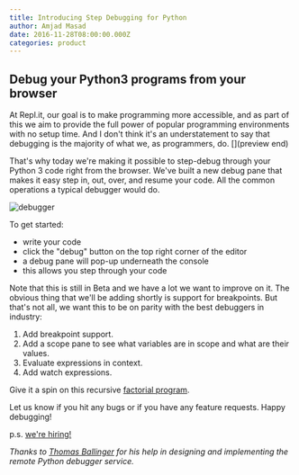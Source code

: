 ```yaml
---
title: Introducing Step Debugging for Python
author: Amjad Masad
date: 2016-11-28T08:00:00.000Z
categories: product
---
```


## Debug your Python3 programs from your browser

At Repl.it, our goal is to make programming more accessible, and as part of this
we aim to provide the full power of popular programming environments with no
setup time. And I don't think it's an understatement to say that debugging is
the majority of what we, as programmers, do. [](preview end)

That's why today we're making it possible to step-debug through your Python 3
code right from the browser. We've built a new debug pane that makes it easy
step in, out, over, and resume your code. All the common operations a typical
debugger would do.

![debugger](https://i.imgur.com/oerWaQR.gif)

To get started:

* write your code
* click the "debug" button on the top right corner of the editor
* a debug pane will pop-up underneath the console
* this allows you step through your code

Note that this is still in Beta and we have a lot we want to improve on it. The
obvious thing that we'll be adding shortly is support for breakpoints. But
that's not all, we want this to be on parity with the best debuggers in
industry:

1. Add breakpoint support.
2. Add a scope pane to see what variables are in scope and what are their values.
3. Evaluate expressions in context.
4. Add watch expressions.

Give it a spin on this recursive [factorial program](https://repl.it/E9oT).

Let us know if you hit any bugs or if you have any feature requests. Happy debugging!

p.s. [we're hiring!](/site/jobs)

_Thanks to [Thomas Ballinger](https://twitter.com/ballingt) for his help in designing and implementing the
remote Python debugger service._